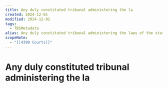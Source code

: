 ```yaml
---
title: Any duly constituted tribunal administering the la
created: 2024-12-01
modified: 2024-12-01
tags:
  - TBSMetadata
alias: Any duly constituted tribunal administering the laws of the state or nation.
scopeNote:
  - "[[4390 Courts]]"
---
```

# Any duly constituted tribunal administering the la
